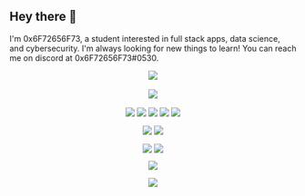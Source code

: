 ## Hey there 👋

I'm 0x6F72656F73, a student interested in full stack apps, data science, and cybersecurity. I'm always looking for new things to learn! You can reach me on discord at 0x6F72656F73#0530.

<p align="center">
  <img align="center" src="https://github-readme-stats.vercel.app/api?username=0x6F72656F73&count_private=true&theme=react&show_icons=true" />
  <br />
  <br />
  <img align="center" src="https://github-readme-stats.vercel.app/api/top-langs/?username=0x6F72656F73&theme=react&layout=compact" />
</p>

<p align="center">
  <img align="center" src="https://img.shields.io/badge/Code-react-informational?style=for-the-badge&logo=react&color=0037ff" />
  <img align="center" src="https://img.shields.io/badge/Code-vue-informational?style=for-the-badge&logo=vue.js&color=0037ff" />
  <img align="center" src="https://img.shields.io/badge/Code-node-informational?style=for-the-badge&logo=node.js&color=0037ff" />
  <img align="center" src="https://img.shields.io/badge/Code-Python-informational?style=for-the-badge&logo=python&color=0037ff" />
  <img align="center" src="https://img.shields.io/badge/Code-java-informational?style=for-the-badge&logo=java&color=0037ff" />
</p>

<p align="center">
  <img align="center" src="https://img.shields.io/badge/OS-MacOS-informational?style=for-the-badge&logo=apple&color=0037ff" />
  <img align="center" src="https://img.shields.io/badge/OS-Linux-informational?style=for-the-badge&logo=linux&color=0037ff" />
</p>

<p align="center">
  <img align="center" src="https://img.shields.io/badge/Tools-deno-informational?style=for-the-badge&logo=deno&color=0037ff" />
  <img align="center" src="https://img.shields.io/badge/Tools-brew-informational?style=for-the-badge&logo=homebrew&color=0037ff" />
</p>

<p align="center">
  <img align="center" src="https://img.shields.io/badge/Editor-Visual_Studio_Code-informational?style=for-the-badge&logo=visual-studio-code&logoColor=blue&color=0037ff" />
</p>
  
<p align="center">
  <img align="center" src="https://komarev.com/ghpvc/?username=0x6F72656F73&style=flat&color=0037ff" />
</p>
